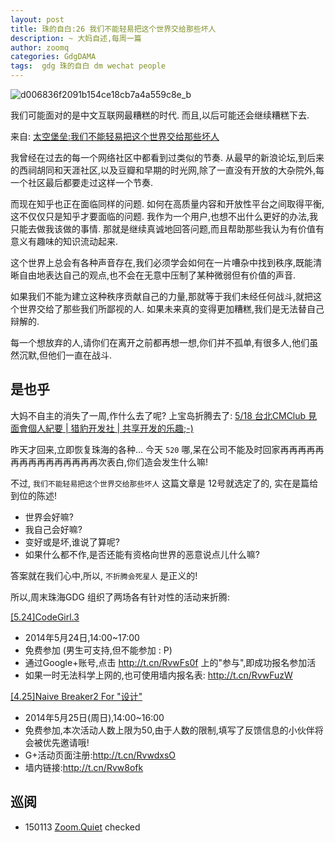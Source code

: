 ```yaml
---
layout: post
title: 珠的自白:26 我们不能轻易把这个世界交给那些坏人
description: ~ 大妈自述,每周一篇
author: zoomq
categories: GdgDAMA
tags:  gdg 珠的自白 dm wechat people
---
```


![d006836f2091b154ce18cb7a4a559c8e_b](http://devrel.zoomquiet.io/data/20140511103104/d006836f2091b154ce18cb7a4a559c8e_b.jpg)


我们可能面对的是中文互联网最糟糕的时代. 而且,以后可能还会继续糟糕下去. 


<!--more-->

来自: [太空堡垒:我们不能轻易把这个世界交给那些坏人](https://zhuanlan.zhihu.com/p/19732383)

我曾经在过去的每一个网络社区中都看到过类似的节奏. 从最早的新浪论坛,到后来的西祠胡同和天涯社区,以及豆瓣和早期的时光网,除了一直没有开放的大杂院外,每一个社区最后都要走过这样一个节奏. 

而现在知乎也正在面临同样的问题. 如何在高质量内容和开放性平台之间取得平衡,这不仅仅只是知乎才要面临的问题. 我作为一个用户,也想不出什么更好的办法,我只能去做我该做的事情. 那就是继续真诚地回答问题,而且帮助那些我认为有价值有意义有趣味的知识流动起来. 

这个世界上总会有各种声音存在,我们必须学会如何在一片嘈杂中找到秩序,既能清晰自由地表达自己的观点,也不会在无意中压制了某种微弱但有价值的声音. 

如果我们不能为建立这种秩序贡献自己的力量,那就等于我们未经任何战斗,就把这个世界交给了那些我们所鄙视的人. 如果未来真的变得更加糟糕,我们是无法替自己辩解的. 

每一个想放弃的人,请你们在离开之前都再想一想,你们并不孤单,有很多人,他们虽然沉默,但他们一直在战斗. 

## 是也乎
大妈不自主的消失了一周,作什么去了呢? 上宝岛折腾去了:
[5/18 台北CMClub 見面會個人紀要 | 猎豹开发社 | 共享开发的乐趣;-)](http://blog.crxpower.org/2014-05/zq-cmclub-tw/)


昨天才回来,立即恢复珠海的各种...
今天 `520` 哪,呆在公司不能及时回家再再再再再再再再再再再再再再再次表白,你们造会发生什么嘛!

不过, `我们不能轻易把这个世界交给那些坏人` 这篇文章是 12号就选定了的,
实在是篇给到位的陈述!

- 世界会好嘛?
- 我自己会好嘛?
- 变好或是坏,谁说了算呢?
- 如果什么都不作,是否还能有资格向世界的恶意说点儿什么嘛?

答案就在我们心中,所以, `不折腾会死星人` 是正义的!

所以,周末珠海GDG 组织了两场各有针对性的活动来折腾:

[[5.24]CodeGirl.3](http://www.chinagdg.com/thread-3890-1-1.html)

- 2014年5月24日,14:00~17:00
- 免费参加 (男生可支持,但不能参加 : P)
- 通过Google+账号,点击 http://t.cn/RvwFs0f 上的"参与",即成功报名参加活
- 如果一时无法科学上网的,也可使用墙内报名表: http://t.cn/RvwFuzW

[[4.25]Naive Breaker2 For "设计"](http://www.chinagdg.com/thread-3891-1-1.html)

- 2014年5月25日(周日),14:00~16:00
- 免费参加,本次活动人数上限为50,由于人数的限制,填写了反馈信息的小伙伴将会被优先邀请哦!
- G+活动页面注册:http://t.cn/RvwdxsO
- 墙内链接:http://t.cn/Rvw8ofk





## 巡阅
- 150113 [Zoom.Quiet](http://zoomquiet.io/) checked





